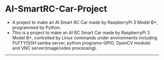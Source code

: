 # AI-SmartRC-Car-Project
- A project to make an AI Smart RC Car made by RaspberryPi 3 Model B+, programmed by Python.<br>
- This is a project to make an AI RC Smart Car made by RaspberryPi 3 Model B+, controlled by Linux commands under environments including PuTTY(SSH samba server, python programs-GPIO, OpenCV module) and VNC server(image/video processing).
<hr>
